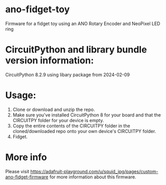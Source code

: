 # ano-fidget-toy
Firmware for a fidget toy using an ANO Rotary Encoder and NeoPixel LED ring

# CircuitPython and library bundle version information:
CircuitPython 8.2.9 using libary package from 2024-02-09

# Usage:
1. Clone or download and unzip the repo.
2. Make sure you've installed CircuitPython 8 for your board and that the CIRCUITPY folder for your device is empty.
3. Copy the entire contents of the CIRCUITPY folder in the cloned/downloaded repo onto your own device's CIRCUITPY folder.
4. Fidget.

# More info
Please visit https://adafruit-playground.com/u/squid_jpg/pages/custom-ano-fidget-firmware for more information about this firmware.

